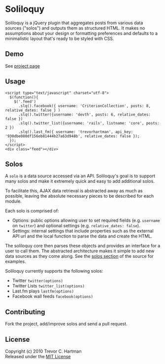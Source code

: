 # Soliloquy
Soliloquy is a jQuery plugin that aggregates posts from various data sources ("solos")
and outputs them as structured HTML. It makes no assumptions about your design or formatting
preferences and defaults to a minimalistic layout that's ready to be styled with CSS.

## Demo
See [project page](http://devth.github.com/soliloquy/)

## Usage

    <script type="text/javascript" charset="utf-8"> 
      $(function(){  
        $('.feed')
          .slq().facebook({ username: 'CriterionCollection', posts: 8, relative_dates: false } )
          .slq().twitter({username: 'devth', posts: 6, relative_dates: false })
          .slq().twitter_list({username: 'rails', listname: 'core', posts: 2 })
          .slq().last_fm({ username: 'trevorhartman', api_key: '930dbe080df156eb81444b27a63d948b', relative_dates: false });
      });
    </script> 
    <div class="feed"></div> 

## Solos
A `solo` is a data source accessed via an API. Soliloquy's goal is to support many solos and make it
extremely quick and easy to add additional solos.

To facilitate this, AJAX data retrieval is abstracted away as much as possible, leaving the absolute necessary pieces to be described for each module.

Each solo is comprised of:

* Options: public options allowing user to set required fields (e.g. `username` on `twitter`) and optional settings (e.g. `relative_dates: false`).
* Settings: internal settings that include properties such as the external API url and the local function to parse the data and create the HTML.

The soliloquy core then parses these objects and provides an interface for a user to call them. The abstracted architecture makes it simple to add new data sources as they come along. See the [solos section](https://github.com/devth/soliloquy/blob/master/src/jquery.soliloquy.js#L243-298) of the source for examples.

Soliloquy currently supports the following solos:

* Twitter `twitter(options)`
* Twitter Lists `twitter_list(options)`
* Last.fm plays `lastfm(options)`
* Facebook wall feeds `facebook(options)`

## Contributing
Fork the project, add/improve solos and send a pull request.

## License
Copyright (c) 2010 Trevor C. Hartman<br>
Released under the [MIT License](http://github.com/devth/soliloquy/blob/master/LICENSE)
